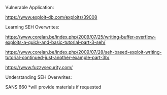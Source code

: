 Vulnerable Application:

https://www.exploit-db.com/exploits/39008

Learning SEH Overwrites:

https://www.corelan.be/index.php/2009/07/25/writing-buffer-overflow-exploits-a-quick-and-basic-tutorial-part-3-seh/

https://www.corelan.be/index.php/2009/07/28/seh-based-exploit-writing-tutorial-continued-just-another-example-part-3b/

https://www.fuzzysecurity.com/

Understanding SEH Overwrites:

SANS 660 *will provide materials if requested


